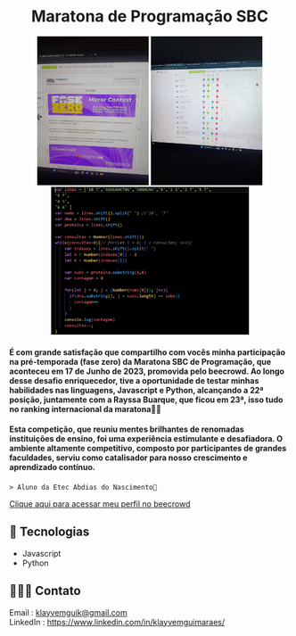  
<h1 align="center"> Maratona de Programação SBC </h1>

<div align="center">
<img width="200px" src="images\imageMarathon(1).jpeg"></img>
<img width="200px" src="images\imageMarathon(2).jpeg"></img>
<img width="355px" src="images\imageMarathon(3).png"></img>
</div>

<h4>É com grande satisfação que compartilho com vocês minha participação na pré-temporada (fase zero) da Maratona SBC de Programação, que aconteceu em 17 de Junho de 2023, promovida pelo beecrowd. Ao longo desse desafio enriquecedor, tive a oportunidade de testar minhas habilidades nas linguagens, Javascript e Python, alcançando a 22ª posição, juntamente com a Rayssa Buarque, que ficou em 23ª, isso tudo no ranking internacional da maratona🎉🤓</h4>

<h4>Esta competição, que reuniu mentes brilhantes de renomadas instituições de ensino, foi uma experiência estimulante e desafiadora. O ambiente altamente competitivo, composto por participantes de grandes faculdades, serviu como catalisador para nosso crescimento e aprendizado contínuo.</h4>

    > Aluno da Etec Abdias do Nascimento🎒

[Clique aqui para acessar meu perfil no beecrowd](https://judge.beecrowd.com/pt/profile/699064)

## 🚀 Tecnologias

- Javascript
- Python 

## 🧑🏻‍💻 Contato

Email : klayvemguik@gmail.com </br>
LinkedIn : https://www.linkedin.com/in/klayvemguimaraes/

